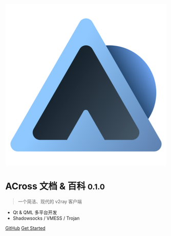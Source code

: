 ![logo](/_media/logo.svg)

# ACross 文档 & 百科 <small>0.1.0</small>

> 一个简洁、现代的 v2ray 客户端

- Qt & QML 多平台开发
- Shadowsocks / VMESS / Trojan

[GitHub](https://github.com/ArkToria/ACross)
[Get Started](/zh_cn/README)
